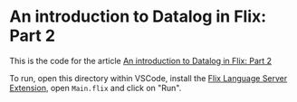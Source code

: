 # An introduction to Datalog in Flix: Part 2

This is the code for the article [An introduction to Datalog in Flix: Part 2](http://paulbutcher.com/blog/2022/datalog2/)

To run, open this directory within VSCode, install the [Flix Language Server Extension](https://marketplace.visualstudio.com/items?itemName=flix.flix), open `Main.flix` and click on "Run".